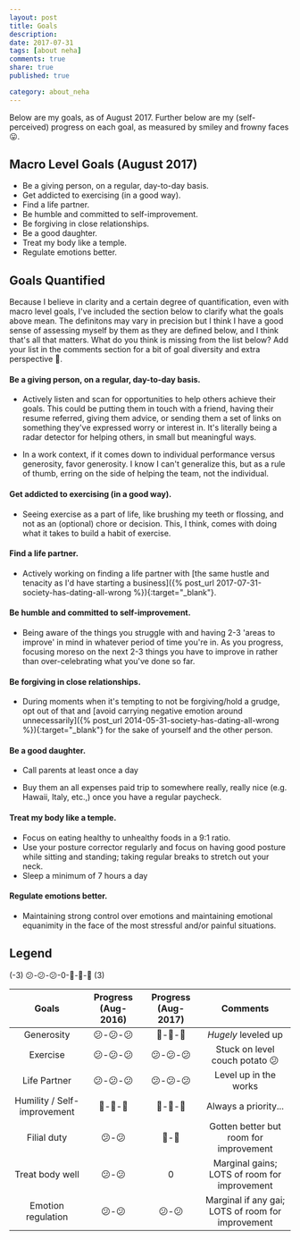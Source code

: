 ```yaml
---
layout: post
title: Goals
description: 
date: 2017-07-31
tags: [about neha]
comments: true
share: true
published: true

category: about_neha
---
```


Below are my goals, as of August 2017. Further below are my (self-perceived) progress on each goal, as measured by smiley and frowny faces 😛. 


## Macro Level Goals (August 2017)

* Be a giving person, on a regular, day-to-day basis.
* Get addicted to exercising (in a good way).
* Find a life partner.
* Be humble and committed to self-improvement.
* Be forgiving in close relationships.
* Be a good daughter.
* Treat my body like a temple. 
* Regulate emotions better.


## Goals Quantified

Because I believe in clarity and a certain degree of quantification, even with macro level goals, I've included the section below to clarify what the goals above mean. The definitons may vary in precision but I think I have a good sense of assessing myself by them as they are defined below, and I think that's all that matters. What do you think is missing from the list below? Add your list in the comments section for a bit of goal diversity and extra perspective 🙂. 

#### Be a giving person, on a regular, day-to-day basis.

* Actively listen and scan for opportunities to help others achieve their goals. This could be putting them in touch with a friend, having their resume referred, giving them advice, or sending them a set of links on something they've expressed worry or interest in. It's literally being a radar detector for helping others, in small but meaningful ways. 

* In a work context, if it comes down to individual performance versus generosity, favor generosity. I know I can't generalize this, but as a rule of thumb, erring on the side of helping the team, not the individual.

#### Get addicted to exercising (in a good way).

* Seeing exercise as a part of life, like brushing my teeth or flossing, and not as an (optional) chore or decision. This, I think, comes with doing what it takes to build a habit of exercise. 

#### Find a life partner.

* Actively working on finding a life partner with [the same hustle and tenacity as I'd have starting a business]({% post_url 2017-07-31-society-has-dating-all-wrong %}){:target="_blank"}.

#### Be humble and committed to self-improvement.

* Being aware of the things you struggle with and having 2-3 'areas to improve' in mind in whatever period of time you're in. As you progress, focusing moreso on the next 2-3 things you have to improve in rather than over-celebrating what you've done so far. 

#### Be forgiving in close relationships.

* During moments when it's tempting to not be forgiving/hold a grudge, opt out of that and [avoid carrying negative emotion around unnecessarily]({% post_url 2014-05-31-society-has-dating-all-wrong %}){:target="_blank"} for the sake of yourself and the other person.

#### Be a good daughter.

* Call parents at least once a day

* Buy them an all expenses paid trip to somewhere really, really nice (e.g. Hawaii, Italy, etc.,) once you have a regular paycheck.

#### Treat my body like a temple. 

* Focus on eating healthy to unhealthy foods in a 9:1 ratio.
* Use your posture corrector regularly and focus on having good posture while sitting and standing; taking regular breaks to stretch out your neck.
* Sleep a minimum of 7 hours a day

#### Regulate emotions better.

* Maintaining strong control over emotions and maintaining emotional equanimity in the face of the most stressful and/or painful situations. 

## Legend

(-3) 😕-😕-😕-0-🙂-🙂-🙂 (3)

| Goals | Progress (Aug-2016) | Progress (Aug-2017) | Comments |
| :------: | :------: | :------: | :------: |
| Generosity   | 😕-😕-😕 | 🙂-🙂-🙂 | *Hugely* leveled up |
| Exercise | 😕-😕-😕 | 😕-😕-😕 | Stuck on level couch potato 😕 |
| Life Partner    | 😕-😕-😕 | 😕-😕-😕 | Level up in the works |
| Humility / Self-improvement | 🙂-🙂-🙂 | 🙂-🙂-🙂 | Always a priority... |
| Filial duty  | 😕-😕 | 🙂-🙂 | Gotten better but room for improvement |
| Treat body well    | 😕-😕 | 0 | Marginal gains; LOTS of room for improvement |
| Emotion regulation    | 😕-😕 | 😕-😕 | Marginal if any gai; LOTS of room for improvement |

